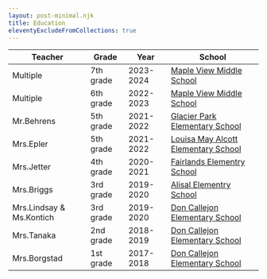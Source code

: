 ```yaml
---
layout: post-minimal.njk
title: Education
eleventyExcludeFromCollections: true
---
```


| Teacher                  | Grade     | Year      | School                                                                                                         |
| ------------------------ | --------- | --------- | -------------------------------------------------------------------------------------------------------------- |
| Multiple                 | 7th grade | 2023-2024 | <a href="https://mapleviewtahomasd.ss19.sharpschool.com/" target="_blank">Maple View Middle School</a>         |
| Multiple                 | 6th grade | 2022-2023 | <a href="https://mapleviewtahomasd.ss19.sharpschool.com/" target="_blank">Maple View Middle School</a>         |
| Mr.Behrens               | 5th grade | 2021-2022 | <a href="https://glacierparktahomasd.ss19.sharpschool.com/" target="_blank">Glacier Park Elementary School</a> |
| Mrs.Epler                | 5th grade | 2021-2022 | <a href="https://alcott.lwsd.org/" target="_blank">Louisa May Alcott Elementary School</a>                     |
| Mrs.Jetter               | 4th grade | 2020-2021 | <a href="https://fairlands.pleasantonusd.net/" target="_blank">Fairlands Elementry School</a>                  |
| Mrs.Briggs               | 3rd grade | 2019-2020 | <a href="https://alisal.pleasantonusd.net/" target="_blank">Alisal Elementry School</a>                        |
| Mrs.Lindsay & Ms.Kontich | 3rd grade | 2019-2020 | <a href="https://www.doncallejon.org/" target="_blank">Don Callejon Elementary School</a>                      |
| Mrs.Tanaka               | 2nd grade | 2018-2019 | <a href="https://www.doncallejon.org/" target="_blank">Don Callejon Elementary School</a>                      |
| Mrs.Borgstad             | 1st grade | 2017-2018 | <a href="https://www.doncallejon.org/" target="_blank">Don Callejon Elementary School</a>                      |
